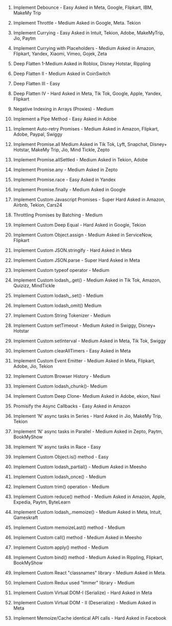 1. Implement Debounce - Easy
Asked in Meta, Google, Flipkart, IBM, MakeMy Trip

2. Implement Throttle - Medium
Asked in Google, Meta. Tekion

3. Implement Currying - Easy
Asked in Intuit, Tekion, Adobe, MakeMyTrip, Jio, Paytm

4. Implement Currying with Placeholders - Medium
Asked in Amazon, Flipkart, Yandex, Xiaomi, Vimeo, Gojek, Zeta

5. Deep Flatten 1-Medium
Asked in Roblox, Disney Hotstar, Rippling

6. Deep Flatten II - Medium
Asked in CoinSwitch

7. Deep Flatten III - Easy

8. Deep Flatten IV - Hard
Asked in Meta, Tik Tok, Google, Apple, Yandex, Flipkart

9. Negative Indexing in Arrays (Proxies) - Medium

10. Implement a Pipe Method - Easy
Asked in Adobe

11. Implement Auto-retry Promises - Medium
Asked in Amazon, Flipkart, Adobe, Paypal, Swiggy

12. Implement Promise.all Medium
Asked in Tik Tok, Lyft, Snapchat, Disney+ Hotstar, MakeMy Trip, Jio, Mind Tickle, Zepto

13. Implement Promise.allSettled - Medium
Asked in Tekion, Adobe

14. Implement Promise.any - Medium
Asked in Zepto

15. Implement Promise.race - Easy
Asked in Yandex

16. Implement Promise.finally - Medium
Asked in Google

17. Implement Custom Javascript Promises - Super Hard
Asked in Amazon, Airbnb, Tekion, Cars24

18. Throttling Promises by Batching - Medium

19. Implement Custom Deep Equal - Hard
Asked in Google, Tekion

20. Implement Custom Object.assign - Medium
Asked in ServiceNow, Flipkart

21. Implement Custom JSON.stringify - Hard 
Asked in Meta

22. Implement Custom JSON.parse - Super Hard
Asked in Meta

23. Implement Custom typeof operator - Medium

24. Implement Custom lodash_.get() - Medium
Asked in Tik Tok, Amazon, Quizizz, MindTickle

25. Implement Custom lodash_.set() - Medium

26. Implement Custom lodash_omit() Medium

27. Implement Custom String Tokenizer - Medium

28. Implement Custom setTimeout - Medium
Asked in Swiggy, Disney+ Hotstar

29. Implement Custom setInterval - Medium
Asked in Meta, Tik Tok, Swiggy

30. Implement Custom clearAllTimers - Easy 
Asked in Meta

31. Implement Custom Event Emitter - Medium
Asked in Meta, Flipkart, Adobe, Jio, Tekion

32. Implement Custom Browser History - Medium

33. Implement Custom lodash_chunk()- Medium

34. Implement Custom Deep Clone- Medium 
Asked in Adobe, ekion, Navi

35. Promisify the Async Callbacks - Easy 
Asked in Amazon

36. Implement 'N' async tasks in Series - Hard
Asked in Jio, MakeMy Trip, Tekion

37. Implement 'N' async tasks in Parallel - Medium
Asked in Zepto, Paytm, BookMyShow

38. Implement 'N' async tasks in Race - Easy

39. Implement Custom Object.is() method - Easy

40. Implement Custom lodash_partial() - Medium
Asked in Meesho

41. Implement Custom lodash_once() - Medium

42. Implement Custom trim() operation - Medium

43. Implement Custom reduce() method - Medium 
Asked in Amazon, Apple, Expedia, Paytm, ByteLearn

44. Implement Custom lodash_.memoize() - Medium
Asked in Meta, Intuit, Gameskraft

45. Implement Custom memoizeLast() method - Medium

46. Implement Custom call() method - Medium 
Asked in Meesho

47. Implement Custom apply() method - Medium

48. Implement Custom bind() method - Medium
Asked in Rippling, Flipkart, BookMyShow

49. Implement Custom React "classnames" library - Medium 
Asked in Meta.

50. Implement Custom Redux used "Immer" library - Medium

51. Implement Custom Virtual DOM-I (Serialize) - Hard 
Asked in Meta

52. Implement Custom Virtual DOM - II (Deserialize) - Medium
Asked in Meta

53. Implement Memoize/Cache identical API calls - Hard
Asked in Facebook


